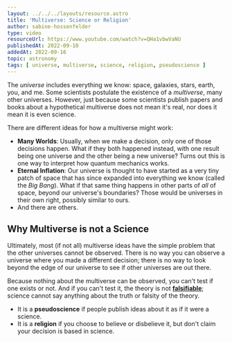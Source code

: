 ```yaml
---
layout: ../../../layouts/resource.astro
title: 'Multiverse: Science or Religion'
author: sabine-hossenfelder
type: video
resourceUrl: https://www.youtube.com/watch?v=QHa1vbwVaNU
publishedAt: 2022-09-10
addedAt: 2022-09-16
topic: astronomy
tags: [ universe, multiverse, science, religion, pseudoscience ]
---
```


The <dfn>universe</dfn> includes everything we know: space, galaxies, stars, earth, you, and me. Some scientists postulate the existence of a <dfn>multiverse</dfn>, many other universes. However, just because some scientists publish papers and books about a hypothetical multiverse does not mean it's real, nor does it mean it is even science.

There are different ideas for how a multiverse might work:

* **Many Worlds**: Usually, when we make a decision, only one of those decisions happen. What if they both happened instead, with one result being one universe and the other being a new universe? Turns out this is one way to interpret how quantum mechanics works.
* **Eternal Inflation**: Our universe is thought to have started as a very tiny patch of space that has since expanded into everything we know (called the <dfn>Big Bang</dfn>). What if that same thing happens in other parts of _all_ of space, beyond our universe's boundaries? Those would be universes in their own right, possibly similar to ours.
* And there are others.

## Why Multiverse is not a Science

Ultimately, most (if not all) multiverse ideas have the simple problem that the other universes cannot be observed. There is no way you can observe a universe where you made a different decision; there is no way to look beyond the edge of our universe to see if other universes are out there.

Because nothing about the multiverse can be observed, you can't test if one exists or not. And if you can't test it, the theory is not **[falsifiable](https://en.wikipedia.org/wiki/Falsifiability)**; science cannot say anything about the truth or falsity of the theory.

* It is a **pseudoscience** if people publish ideas about it as if it were a science.
* It is a **religion** if you choose to believe or disbelieve it, but don't claim your decision is based in science.
